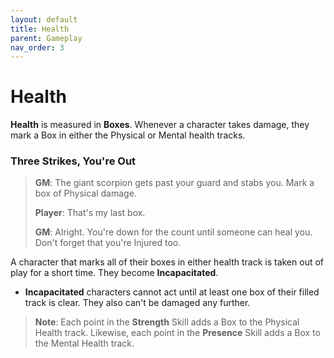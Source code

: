 ```yaml
---
layout: default
title: Health
parent: Gameplay
nav_order: 3
---
```


# Health

**Health** is measured in **Boxes**. Whenever a character takes damage, they mark a Box in either the Physical or Mental health tracks.

### Three Strikes, You're Out

> **GM**: The giant scorpion gets past your guard and stabs you. Mark a box of Physical damage.
>
> **Player**: That's my last box.
>
> **GM**: Alright. You're down for the count until someone can heal you. Don't forget that you're Injured too.

A character that marks all of their boxes in either health track is taken out of play for a short time. They become **Incapacitated**.

- **Incapacitated** characters cannot act until at least one box of their filled track is clear. They also can't be damaged any further.

> **Note**: Each point in the **<span style="color: {{ site.soldier_color }}">Strength</span>** Skill adds a Box to the Physical Health track. Likewise, each point in the **<span style="color: {{ site.mage_color }}">Presence</span>** Skill adds a Box to the Mental Health track.

<!-- ### Recovery

Characters recover all of their health and clear away all injuries by [Making Camp](../adventuring/exploration/index.md).

Certain Kits can also give characters the ability to recover Boxes or treat injuries. See the page on [Healing](../more_resources/healing.md) for more information. -->
